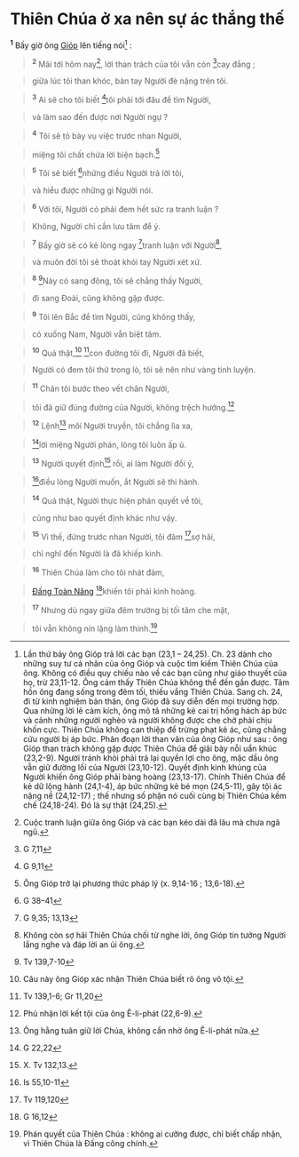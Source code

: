 # Thiên Chúa ở xa nên sự ác thắng thế
<sup><b>1</b></sup> Bấy giờ ông [Gióp]() lên tiếng nói[^1-3af9549e-4f27-4c85-821f-8e8df7b53f87] :


> <sup><b>2</b></sup> Mãi tới hôm nay[^2-3af9549e-4f27-4c85-821f-8e8df7b53f87], lời than trách của tôi vẫn còn [^1@-3af9549e-4f27-4c85-821f-8e8df7b53f87]cay đắng ;
>


> giữa lúc tôi than khóc, bàn tay Người đè nặng trên tôi.
>


> <sup><b>3</b></sup> Ai sẽ cho tôi biết [^2@-3af9549e-4f27-4c85-821f-8e8df7b53f87]tôi phải tới đâu để tìm Người,
>


> và làm sao đến được nơi Người ngự ?
>


> <sup><b>4</b></sup> Tôi sẽ tỏ bày vụ việc trước nhan Người,
>


> miệng tôi chất chứa lời biện bạch.[^3-3af9549e-4f27-4c85-821f-8e8df7b53f87]
>


> <sup><b>5</b></sup> Tôi sẽ biết [^3@-3af9549e-4f27-4c85-821f-8e8df7b53f87]những điều Người trả lời tôi,
>


> và hiểu được những gì Người nói.
>


> <sup><b>6</b></sup> Với tôi, Người có phải đem hết sức ra tranh luận ?
>


> Không, Người chỉ cần lưu tâm để ý.
>


> <sup><b>7</b></sup> Bấy giờ sẽ có kẻ lòng ngay [^4@-3af9549e-4f27-4c85-821f-8e8df7b53f87]tranh luận với Người[^4-3af9549e-4f27-4c85-821f-8e8df7b53f87],
>


> và muôn đời tôi sẽ thoát khỏi tay Người xét xử.
>


> <sup><b>8</b></sup> [^5@-3af9549e-4f27-4c85-821f-8e8df7b53f87]Này có sang đông, tôi sẽ chẳng thấy Người,
>


> đi sang Đoài, cũng không gặp được.
>


> <sup><b>9</b></sup> Tôi lên Bắc để tìm Người, cũng không thấy,
>


> có xuống Nam, Người vẫn biệt tăm.
>


> <sup><b>10</b></sup> Quả thật,[^5-3af9549e-4f27-4c85-821f-8e8df7b53f87] [^6@-3af9549e-4f27-4c85-821f-8e8df7b53f87]con đường tôi đi, Người đã biết,
>


> Người có đem tôi thử trong lò, tôi sẽ nên như vàng tinh luyện.
>


> <sup><b>11</b></sup> Chân tôi bước theo vết chân Người,
>


> tôi đã giữ đúng đường của Người, không trệch hướng.[^6-3af9549e-4f27-4c85-821f-8e8df7b53f87]
>


> <sup><b>12</b></sup> Lệnh[^7-3af9549e-4f27-4c85-821f-8e8df7b53f87] môi Người truyền, tôi chẳng lìa xa,
>


> [^7@-3af9549e-4f27-4c85-821f-8e8df7b53f87]lời miệng Người phán, lòng tôi luôn ấp ủ.
>


> <sup><b>13</b></sup> Người quyết định[^8-3af9549e-4f27-4c85-821f-8e8df7b53f87] rồi, ai làm Người đổi ý,
>


> [^8@-3af9549e-4f27-4c85-821f-8e8df7b53f87]điều lòng Người muốn, ắt Người sẽ thi hành.
>


> <sup><b>14</b></sup> Quả thật, Người thực hiện phán quyết về tôi,
>


> cũng như bao quyết định khác như vậy.
>


> <sup><b>15</b></sup> Vì thế, đứng trước nhan Người, tôi đâm [^9@-3af9549e-4f27-4c85-821f-8e8df7b53f87]sợ hãi,
>


> chỉ nghĩ đến Người là đã khiếp kinh.
>


> <sup><b>16</b></sup> Thiên Chúa làm cho tôi nhát đảm,
>


> [Đấng Toàn Năng]() [^10@-3af9549e-4f27-4c85-821f-8e8df7b53f87]khiến tôi phải kinh hoàng.
>


> <sup><b>17</b></sup> Nhưng dù ngay giữa đêm trường bị tối tăm che mặt,
>


> tôi vẫn không nín lặng làm thinh.[^9-3af9549e-4f27-4c85-821f-8e8df7b53f87]
>

[^1-3af9549e-4f27-4c85-821f-8e8df7b53f87]: Lần thứ bảy ông Gióp trả lời các bạn (23,1 – 24,25). Ch. 23 dành cho những suy tư cá nhân của ông Gióp và cuộc tìm kiếm Thiên Chúa của ông. Không có điều quy chiếu nào về các bạn cũng như giáo thuyết của họ, trừ 23,11-12. Ông cảm thấy Thiên Chúa không thể đến gần được. Tâm hồn ông đang sống trong đêm tối, thiếu vắng Thiên Chúa. Sang ch. 24, đi từ kinh nghiệm bản thân, ông Gióp đã suy diễn đến mọi trường hợp. Qua những lời lẽ cảm kích, ông mô tả những kẻ cai trị hống hách áp bức và cảnh những người nghèo và người không được che chở phải chịu khốn cực. Thiên Chúa không can thiệp để trừng phạt kẻ ác, cũng chẳng cứu người bị áp bức. Phân đoạn lời than vãn của ông Gióp như sau : ông Gióp than trách không gặp được Thiên Chúa để giãi bày nỗi uẩn khúc (23,2-9). Người tránh khỏi phải trả lại quyền lợi cho ông, mặc dầu ông vẫn giữ đường lối của Người (23,10-12). Quyết định kinh khủng của Người khiến ông Gióp phải bàng hoàng (23,13-17). Chính Thiên Chúa để kẻ dữ lộng hành (24,1-4), áp bức những kẻ bé mọn (24,5-11), gây tội ác nặng nề (24,12-17) ; thế nhưng số phận nó cuối cùng bị Thiên Chúa kềm chế (24,18-24). Đó là sự thật (24,25).
[^2-3af9549e-4f27-4c85-821f-8e8df7b53f87]: Cuộc tranh luận giữa ông Gióp và các bạn kéo dài đã lâu mà chưa ngã ngũ.
[^3-3af9549e-4f27-4c85-821f-8e8df7b53f87]: Ông Gióp trở lại phương thức pháp lý (x. 9,14-16 ; 13,6-18).
[^4-3af9549e-4f27-4c85-821f-8e8df7b53f87]: Không còn sợ hãi Thiên Chúa chối từ nghe lời, ông Gióp tin tưởng Người lắng nghe và đáp lời an ủi ông.
[^5-3af9549e-4f27-4c85-821f-8e8df7b53f87]: Câu này ông Gióp xác nhận Thiên Chúa biết rõ ông vô tội.
[^6-3af9549e-4f27-4c85-821f-8e8df7b53f87]: Phủ nhận lời kết tội của ông Ê-li-phát (22,6-9).
[^7-3af9549e-4f27-4c85-821f-8e8df7b53f87]: Ông hằng tuân giữ lời Chúa, không cần nhờ ông Ê-li-phát nữa.
[^8-3af9549e-4f27-4c85-821f-8e8df7b53f87]: X. Tv 132,13.
[^9-3af9549e-4f27-4c85-821f-8e8df7b53f87]: Phán quyết của Thiên Chúa : không ai cưỡng được, chỉ biết chấp nhận, vì Thiên Chúa là Đấng công chính.
[^1@-3af9549e-4f27-4c85-821f-8e8df7b53f87]: G 7,11
[^2@-3af9549e-4f27-4c85-821f-8e8df7b53f87]: G 9,11
[^3@-3af9549e-4f27-4c85-821f-8e8df7b53f87]: G 38–41
[^4@-3af9549e-4f27-4c85-821f-8e8df7b53f87]: G 9,35; 13,13
[^5@-3af9549e-4f27-4c85-821f-8e8df7b53f87]: Tv 139,7-10
[^6@-3af9549e-4f27-4c85-821f-8e8df7b53f87]: Tv 139,1-6; Gr 11,20
[^7@-3af9549e-4f27-4c85-821f-8e8df7b53f87]: G 22,22
[^8@-3af9549e-4f27-4c85-821f-8e8df7b53f87]: Is 55,10-11
[^9@-3af9549e-4f27-4c85-821f-8e8df7b53f87]: Tv 119,120
[^10@-3af9549e-4f27-4c85-821f-8e8df7b53f87]: G 16,12